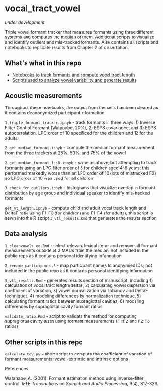 # vocal_tract_vowel
_under development_

Triple vowel formant tracker that measures formants using three different systems and computes the median of them. Additional scripts to visualize and identify outliers and mis-tracked formants. Also contains all scripts and notebooks to replicate results from Chapter 2 of dissertation.  

## What's what in this repo

* [Notebooks to track formants and compute vocal tract length](#acoustic-measurements)
* [Scripts used to analyze vowel variability and generate results](#data-analysis)


## Acoustic measurements
Throughout these notebooks, the output from the cells has been cleared as it contains deanonymized participant information

`1_triple_formant_tracker.ipnyb` - track formants in three ways: 1) Inverse Filter Control Formant (Watanabe, 2001), 2) ESPS covariance, and 3) ESPS autocorrelation. LPC order of 10 specificed for the children and 12 for the adults

`2_get_median_formant.ipnyb` - compute the median formant measurement from the three trackers at 25%, 50%, and 75% of the vowel

`2_get_median_formant_lpc8.ipnyb` - same as above, but attempting to track formants using an LPC filter order of 8 for children aged 4-6 years; this performed markedly worse than an LPC order of 10 (lots of mistracked F2) so LPC order of 10 was used for all children

`3_check_for_outliers.ipnyb` - histograms that visualize overlap in formant distribution by age group and individual speaker to identify mis-tracked formants 

`get_vt_length.ipnyb` - compute child and adult vocal track length and DeltaF ratio using F1-F3 (for children) and F1-F4 (for adults); this script is sewn into the R script `3_vtl_results.Rmd` that generates the results section

## Data analysis

`1_cleanvowels_eo.Rmd` - select relevant lexical items and remove all formant measurements outside of 3 MADs from the median; not included in the public repo as it contains personal identifying information

`2_rename_participants.R` - map participant names to anonymied IDs; not included in the public repo as it contains personal identifying information

`3_vtl_results.Rmd` - generates results section of manuscript, including 1) calculation of vocal tract length/deltaF, 2) calculating vowel dispersion via coefficient of variation, 3) vowel normalization via Lobanov and DeltaF techniques, 4) modeling differences by normalization technique, 5) calculating formant ratios between supraglottal cavities, 6) modeling differences by supraglottal cavity formant ratios

`validate_ratio.Rmd` - script to validate the method for computing supraglottal cavity sizes using formant measurements (F1:F2 and F2:F3 ratios) 

## Other scripts in this repo

`calculate_CoV.py` - short script to compute the coefficient of variation of formant measurements; vowel-extrinsic and intrinsic options

References

Watanabe, A. (2001). Formant estimation method using inverse-filter control. _IEEE Transactions on Speech and Audio Processing_, 9(_4_), 317-326.



